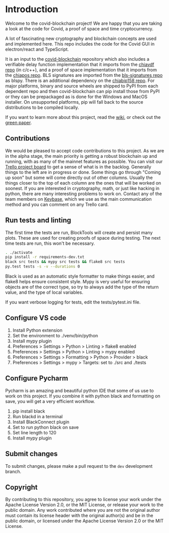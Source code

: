 # Introduction

Welcome to the covid-blockchain project!
We are happy that you are taking a look at the code for Covid, a proof of space and time cryptocurrency.

A lot of fascinating new cryptography and blockchain concepts are used and implemented here.
This repo includes the code for the Covid GUI in electron/react and TypeScript.

It is an input to the [covid-blockchain](https://github.com/pinksheetscrypto/covid-blockchain) repository which also includes a verifiable delay function implementation that it imports from the [chiavdf repo](https://github.com/pinksheetscrypto/chiavdf) (in c/c++), and a proof of space implementation that it imports from the [chiapos repo](https://github.com/pinksheetscrypto/chiapos). BLS signatures are imported from the [bls-signatures repo](https://github.com/pinksheetscrypto/bls-signatures) as blspy. There is an additional dependency on the [chiabip158 repo](https://github.com/pinksheetscrypto/chiabip158).
For major platforms, binary and source wheels are shipped to PyPI from each dependent repo and then covid-blockchain can pip install those from PyPI or they can be prepackaged as is done for the Windows and MacOS installer. On unsupported platforms, pip will fall back to the source distributions to be compiled locally.

If you want to learn more about this project, read the [wiki](https://github.com/pinksheetscrypto/covid-blockchain/wiki), or check out the [green paper](https://www.covid.net/assets/CovidGreenPaper.pdf).

## Contributions

We would be pleased to accept code contributions to this project.
As we are in the alpha stage, the main priority is getting a robust blockchain up and running, with as many of the mainnet features as possible.
You can visit our [Trello project board](https://trello.com/b/ZuNx7sET) to get a sense of what is in the backlog.
Generally things to the left are in progress or done. Some things go through "Coming up soon" but some will come directly out of other columns.
Usually the things closer to the top of each column are the ones that will be worked on soonest.
If you are interested in cryptography, math, or just like hacking in python, there are many interesting problems to work on.
Contact any of the team members on [Keybase](https://keybase.io/team/covid_network.public), which we use as the main communication method and you can comment on any Trello card.

## Run tests and linting

The first time the tests are run, BlockTools will create and persist many plots. These are used for creating
proofs of space during testing. The next time tests are run, this won't be necessary.

```bash
. ./activate
pip install -r requirements-dev.txt
black src tests && mypy src tests && flake8 src tests
py.test tests -s -v --durations 0
```

Black is used as an automatic style formatter to make things easier, and flake8 helps ensure consistent style.
Mypy is very useful for ensuring objects are of the correct type, so try to always add the type of the return value, and the type of local variables.

If you want verbose logging for tests, edit the tests/pytest.ini file.

## Configure VS code

1. Install Python extension
2. Set the environment to ./venv/bin/python
3. Install mypy plugin
4. Preferences > Settings > Python > Linting > flake8 enabled
5. Preferences > Settings > Python > Linting > mypy enabled
6. Preferences > Settings > Formatting > Python > Provider > black
7. Preferences > Settings > mypy > Targets: set to ./src and ./tests

## Configure Pycharm

Pycharm is an amazing and beautiful python IDE that some of us use to work on this project.
If you combine it with python black and formatting on save, you will get a very efficient
workflow.

1. pip install black
2. Run blackd in a terminal
3. Install BlackConnect plugin
4. Set to run python black on save
5. Set line length to 120
6. Install mypy plugin

## Submit changes

To submit changes, please make a pull request to the `dev` development branch.

## Copyright

By contributing to this repository, you agree to license your work under the Apache License Version 2.0, or the MIT License, or release your work to the public domain. Any work contributed where you are not the original author must contain its license header with the original author(s) and be in the public domain, or licensed under the Apache License Version 2.0 or the MIT License.
